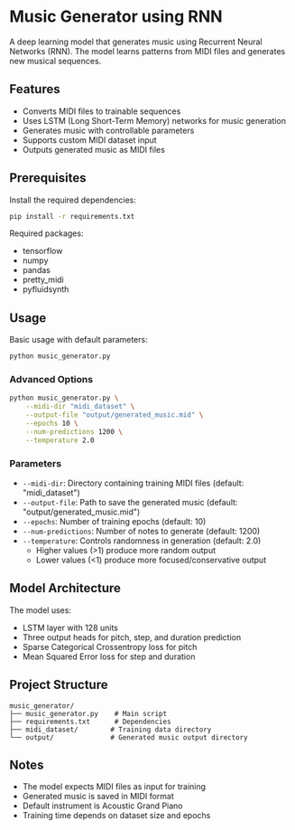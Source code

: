 # Music Generator using RNN

A deep learning model that generates music using Recurrent Neural Networks (RNN). The model learns patterns from MIDI files and generates new musical sequences.

## Features

- Converts MIDI files to trainable sequences
- Uses LSTM (Long Short-Term Memory) networks for music generation
- Generates music with controllable parameters
- Supports custom MIDI dataset input
- Outputs generated music as MIDI files

## Prerequisites

Install the required dependencies:

```sh
pip install -r requirements.txt
```

Required packages:
- tensorflow
- numpy
- pandas
- pretty_midi
- pyfluidsynth

## Usage

Basic usage with default parameters:

```sh
python music_generator.py
```

### Advanced Options

```sh
python music_generator.py \
    --midi-dir "midi_dataset" \
    --output-file "output/generated_music.mid" \
    --epochs 10 \
    --num-predictions 1200 \
    --temperature 2.0
```

### Parameters

- `--midi-dir`: Directory containing training MIDI files (default: "midi_dataset")
- `--output-file`: Path to save the generated music (default: "output/generated_music.mid")
- `--epochs`: Number of training epochs (default: 10)
- `--num-predictions`: Number of notes to generate (default: 1200)
- `--temperature`: Controls randomness in generation (default: 2.0)
  - Higher values (>1) produce more random output
  - Lower values (<1) produce more focused/conservative output

## Model Architecture

The model uses:
- LSTM layer with 128 units
- Three output heads for pitch, step, and duration prediction
- Sparse Categorical Crossentropy loss for pitch
- Mean Squared Error loss for step and duration

## Project Structure

```
music_generator/
├── music_generator.py    # Main script
├── requirements.txt      # Dependencies
├── midi_dataset/        # Training data directory
└── output/              # Generated music output directory
```

## Notes

- The model expects MIDI files as input for training
- Generated music is saved in MIDI format
- Default instrument is Acoustic Grand Piano
- Training time depends on dataset size and epochs
